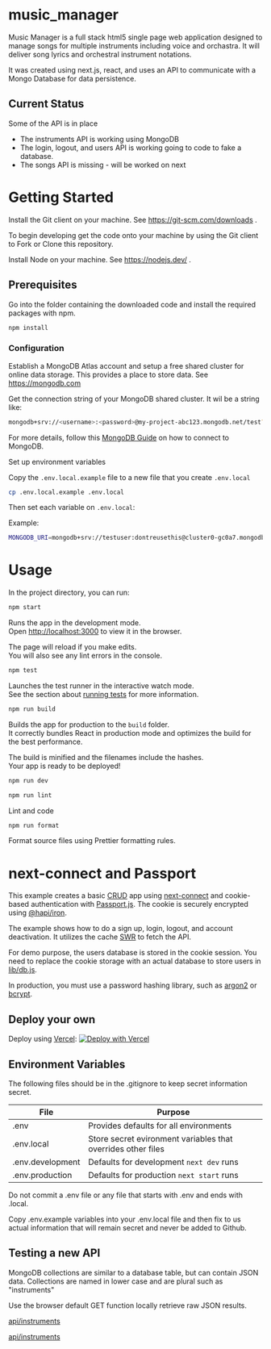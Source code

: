 # music_manager

Music Manager is a full stack html5 single page web application designed to manage songs for multiple instruments including voice and orchastra. It will deliver song lyrics and orchestral instrument notations.

It was created using next.js, react, and uses an API to communicate with a Mongo Database for data persistence.

## Current Status

Some of the API is in place

- The instruments API is working using MongoDB
- The login, logout, and users API is working going to code to fake a database.
- The songs API is missing - will be worked on next

# Getting Started

Install the Git client on your machine. See https://git-scm.com/downloads .

To begin developing get the code onto your machine by using the Git client to Fork or Clone this repository.

Install Node on your machine. See https://nodejs.dev/ .

## Prerequisites

Go into the folder containing the downloaded code and install the required packages with npm.

```bash
npm install
```

### Configuration

Establish a MongoDB Atlas account and setup a free shared cluster for online data storage. This provides a place to store data. See https://mongodb.com

Get the connection string of your MongoDB shared cluster. It wil be a string like:

```bash
mongodb+srv://<username>:<password>@my-project-abc123.mongodb.net/test?retryWrites=true&w=majority
```

For more details, follow this [MongoDB Guide](https://docs.mongodb.com/guides/server/drivers/) on how to connect to MongoDB.

Set up environment variables

Copy the `.env.local.example` file to a new file that you create `.env.local`

```bash
cp .env.local.example .env.local
```

Then set each variable on `.env.local`:

Example:

```bash
MONGODB_URI=mongodb+srv://testuser:dontreusethis@cluster0-gc0a7.mongodb.net/music?retryWrites=true&w=majority
```

# Usage

In the project directory, you can run:

```bash
npm start
```

Runs the app in the development mode.\
Open [http://localhost:3000](http://localhost:3000) to view it in the browser.

The page will reload if you make edits.\
You will also see any lint errors in the console.

```bash
npm test
```

Launches the test runner in the interactive watch mode.\
See the section about [running tests](https://facebook.github.io/create-react-app/docs/running-tests) for more information.

```bash
npm run build
```

Builds the app for production to the `build` folder.\
It correctly bundles React in production mode and optimizes the build for the best performance.

The build is minified and the filenames include the hashes.\
Your app is ready to be deployed!

```bash
npm run dev
```

```bash
npm run lint
```

Lint and code

```bash
npm run format
```

Format source files using Prettier formatting rules.

# next-connect and Passport

This example creates a basic [CRUD](https://en.wikipedia.org/wiki/Create,_read,_update_and_delete) app using [next-connect](https://github.com/hoangvvo/next-connect) and cookie-based authentication with [Passport.js](http://www.passportjs.org/). The cookie is securely encrypted using [@hapi/iron](https://github.com/hapijs/iron).

The example shows how to do a sign up, login, logout, and account deactivation. It utilizes the cache [SWR](https://swr.now.sh/) to fetch the API.

For demo purpose, the users database is stored in the cookie session. You need to replace the cookie storage with an actual database to store users in [lib/db.js](lib/db.js).

In production, you must use a password hashing library, such as [argon2](https://github.com/ranisalt/node-argon2) or [bcrypt](https://www.npmjs.com/package/bcrypt).

## Deploy your own

Deploy using [Vercel](https://vercel.com):
[![Deploy with Vercel](https://vercel.com/button)](https://vercel.com/import/project?template=https://github.com/spopp20/music_manager)

## Environment Variables

The following files should be in the .gitignore to keep secret information secret.

| File             | Purpose                                                      |
| ---------------- | ------------------------------------------------------------ |
| .env             | Provides defaults for all environments                       |
| .env.local       | Store secret evironment variables that overrides other files |
| .env.development | Defaults for development `next dev` runs                     |
| .env.production  | Defaults for production `next start` runs                    |

Do not commit a .env file or any file that starts with .env and ends with .local.

Copy .env.example variables into your .env.local file and then fix to us actual information that will remain secret and never be added to Github.

## Testing a new API

MongoDB collections are similar to a database table, but can contain JSON data.
Collections are named in lower case and are plural such as "instruments"

Use the browser default GET function locally retrieve raw JSON results.

[api/instruments](http://localhost:3000/api/instruments)

[api/instruments](http://localhost:3000/api/songs)
